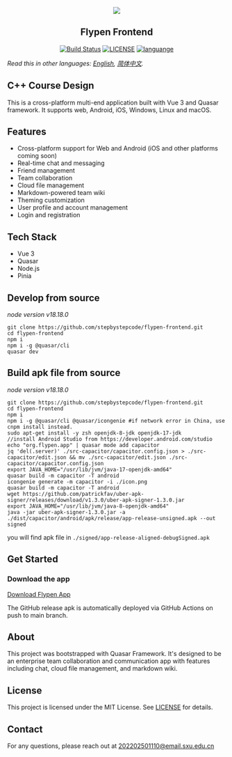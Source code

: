 <p align="center">
<img src="https://github-production-user-asset-6210df.s3.amazonaws.com/57084184/270096729-18a461fc-e7ed-4bda-881d-da808878d525.svg"/>
</p>
<h2 align="center">Flypen Frontend</h2>
<p align="center">
  <a href="https://github.com/stepbystepcode/flypen-frontend/actions"><img src="https://github.com/stepbystepcode/flypen-frontend/actions/workflows/main.yml/badge.svg" alt="Build Status"></a>
  <a href="https://raw.githubusercontent.com/stepbystepcode/flypen-frontend/main/LICENSE"><img src="https://img.shields.io/badge/license-MIT-blue.svg" alt="LICENSE"></a>
  <a href="https://github.com/topics/cpp"><img src="https://img.shields.io/badge/language-Vue.js-41B883?logo=vue.js" alt="languange"></a>
</p>

*Read this in other languages: [English](README.md), [简体中文](README.zh_Hans.md).*

## C++ Course Design


This is a cross-platform multi-end application built with Vue 3 and Quasar framework. It supports web, Android, iOS, Windows, Linux and macOS.

## Features
- Cross-platform support for Web and Android (iOS and other platforms coming soon)
- Real-time chat and messaging
- Friend management
- Team collaboration
- Cloud file management
- Markdown-powered team wiki
- Theming customization
- User profile and account management
- Login and registration

## Tech Stack
- Vue 3
- Quasar
- Node.js
- Pinia

## Develop from source 
*node version v18.18.0*
```shell
git clone https://github.com/stepbystepcode/flypen-frontend.git
cd flypen-frontend
npm i
npm i -g @quasar/cli
quasar dev
```

## Build apk file from source 
*node version v18.18.0*
```shell
git clone https://github.com/stepbystepcode/flypen-frontend.git
cd flypen-frontend
npm i
npm i -g @quasar/cli @quasar/icongenie #if network error in China, use cnpm install instead.
sudo apt-get install -y zsh openjdk-8-jdk openjdk-17-jdk
//install Android Studio from https://developer.android.com/studio
echo "org.flypen.app" | quasar mode add capacitor
jq 'del(.server)' ./src-capacitor/capacitor.config.json > ./src-capacitor/edit.json && mv ./src-capacitor/edit.json ./src-capacitor/capacitor.config.json
export JAVA_HOME="/usr/lib/jvm/java-17-openjdk-amd64"
quasar build -m capacitor -T android
icongenie generate -m capacitor -i ./icon.png
quasar build -m capacitor -T android
wget https://github.com/patrickfav/uber-apk-signer/releases/download/v1.3.0/uber-apk-signer-1.3.0.jar
export JAVA_HOME="/usr/lib/jvm/java-8-openjdk-amd64"
java -jar uber-apk-signer-1.3.0.jar -a ./dist/capacitor/android/apk/release/app-release-unsigned.apk --out signed
```
you will find apk file in ```./signed/app-release-aligned-debugSigned.apk```

## Get Started
### Download the app
[Download Flypen App](https://github.com/stepbystepcode/flypen-frontend/releases/download/latests/app.apk)

The GitHub release apk is automatically deployed via GitHub Actions on push to main branch.

## About
This project was bootstrapped with Quasar Framework. It's designed to be an enterprise team collaboration and communication app with features including chat, cloud file management, and markdown wiki.

## License
This project is licensed under the MIT License. See [LICENSE](LICENSE) for details.

## Contact
For any questions, please reach out at 202202501110@email.sxu.edu.cn

